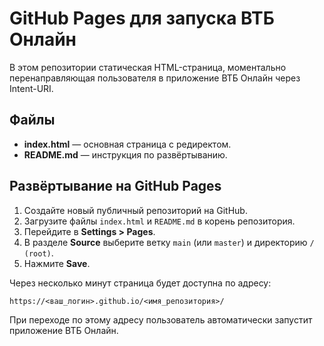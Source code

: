 # GitHub Pages для запуска ВТБ Онлайн

В этом репозитории статическая HTML-страница, моментально перенаправляющая пользователя в приложение ВТБ Онлайн через Intent-URI.

## Файлы

- **index.html** — основная страница с редиректом.
- **README.md** — инструкция по развёртыванию.

## Развёртывание на GitHub Pages

1. Создайте новый публичный репозиторий на GitHub.
2. Загрузите файлы `index.html` и `README.md` в корень репозитория.
3. Перейдите в **Settings > Pages**.
4. В разделе **Source** выберите ветку `main` (или `master`) и директорию `/ (root)`.
5. Нажмите **Save**.

Через несколько минут страница будет доступна по адресу:
```
https://<ваш_логин>.github.io/<имя_репозитория>/
```
При переходе по этому адресу пользователь автоматически запустит приложение ВТБ Онлайн.
